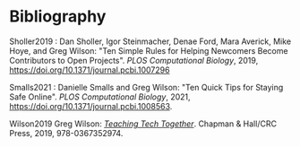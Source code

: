 # Bibliography

<span id="Sholler2019">Sholler2019</span>
:   Dan Sholler, Igor Steinmacher, Denae Ford, Mara Averick, Mike Hoye, and Greg Wilson:
    "Ten Simple Rules for Helping Newcomers Become Contributors to Open Projects".
    *PLOS Computational Biology*,
    2019,
    <https://doi.org/10.1371/journal.pcbi.1007296>

<span id="Smalls2021">Smalls2021</span>
:   Danielle Smalls and Greg Wilson:
    "Ten Quick Tips for Staying Safe Online".
    *PLOS Computational Biology*,
    2021,
    <https://doi.org/10.1371/journal.pcbi.1008563>.

<span id="Wilson2019">Wilson2019</span>
  Greg Wilson:
  [*Teaching Tech Together*][t3].
  Chapman & Hall/CRC Press,
  2019,
  978-0367352974.

[t3]: http://teachtogether.tech
